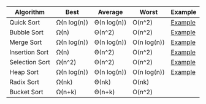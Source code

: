 | Algorithm	     | Best	        | Average     |  Worst       | Example     |
|----------------|--------------|-------------|--------------|-------------|
| Quick Sort     | Ω(n log(n))  | Θ(n log(n)) | O(n^2)       | [Example](quicksort.py)
| Bubble Sort    | Ω(n)         | Θ(n^2)      | O(n^2)       | [Example](bubblesort.py)
| Merge Sort     | Ω(n log(n))	| Θ(n log(n)) | O(n log(n))  | [Example](mergesort.py) 
| Insertion Sort | Ω(n)         | Θ(n^2)      | O(n^2)       | [Example](insertionsort.py)
| Selection Sort | Ω(n^2)       | Θ(n^2)      | O(n^2)       | [Example](selectionsort.py)
| Heap Sort	     | Ω(n log(n))	| Θ(n log(n)) | O(n log(n))  | [Example](heapsort.py) 
| Radix Sort     | Ω(nk)	    | Θ(nk)       | O(nk)        | 
| Bucket Sort    | Ω(n+k)	    | Θ(n+k)      | O(n^2)       | 